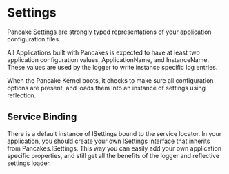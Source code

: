 # Settings

Pancake Settings are strongly typed representations of your application
configuration files.

All Applications built with Pancakes is expected to have at least two
application configuration values, ApplicationName, and InstanceName.  These
values are used by the logger to write instance specific log entries.

When the Pancake Kernel boots, it checks to make sure all configuration options
are present, and loads them into an instance of settings using reflection.

## Service Binding

There is a default instance of ISettings bound to the service locator.  In your
application, you should create your own ISettings interface that inherits from
Pancakes.ISettings.  This way you can easily add your own application specific
properties, and still get all the benefits of the logger and reflective settings
loader.
